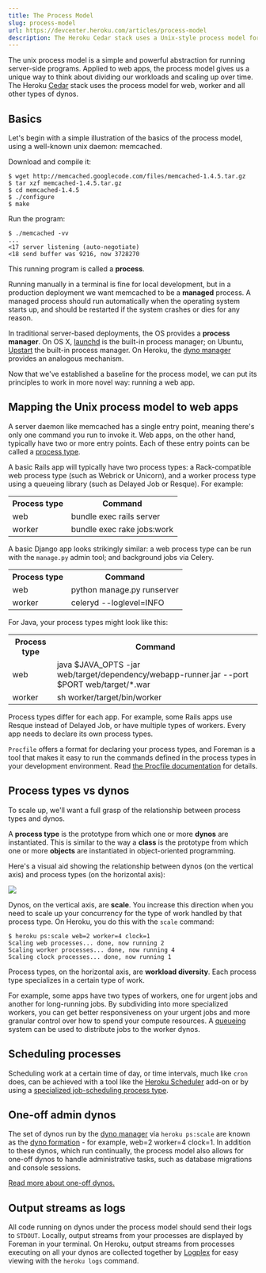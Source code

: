 ```yaml
---
title: The Process Model
slug: process-model
url: https://devcenter.heroku.com/articles/process-model
description: The Heroku Cedar stack uses a Unix-style process model for web, worker and all other types of processes.
---
```


The unix process model is a simple and powerful abstraction for running server-side programs.  Applied to web apps, the process model gives us a unique way to think about dividing our workloads and scaling up over time.  The Heroku [Cedar](cedar) stack uses the process model for web, worker and all other types of dynos.

## Basics

Let's begin with a simple illustration of the basics of the process model, using a well-known unix daemon: memcached.

Download and compile it:

```term
$ wget http://memcached.googlecode.com/files/memcached-1.4.5.tar.gz
$ tar xzf memcached-1.4.5.tar.gz 
$ cd memcached-1.4.5
$ ./configure
$ make
```

Run the program:

```term
$ ./memcached -vv
...
<17 server listening (auto-negotiate)
<18 send buffer was 9216, now 3728270
```

This running program is called a **process**.

Running manually in a terminal is fine for local development, but in a production deployment we want memcached to be a **managed** process.  A managed process should run automatically when the operating system starts up, and should be restarted if the system crashes or dies for any reason.

In traditional server-based deployments, the OS provides a **process manager**.  On OS X, [launchd](http://launchd.macosforge.org/) is the built-in process manager; on Ubuntu, [Upstart](http://upstart.ubuntu.com/) the built-in process manager.  On Heroku, the [dyno manager](dynos#the-dyno-manager) provides an analogous mechanism.

Now that we've established a baseline for the process model, we can put its principles to work in more novel way: running a web app.

## Mapping the Unix process model to web apps

A server daemon like memcached has a single entry point, meaning there's only one command you run to invoke it.  Web apps, on the other hand, typically have two or more entry points.  Each of these entry points can be called a [process type](procfile#declaring-process-types).

A basic Rails app will typically have two process types: a Rack-compatible web process type (such as Webrick or Unicorn), and a worker process type using a queueing library (such as Delayed Job or Resque).  For example:

<table>
  <tr><th>Process type</th><th>Command</th></tr>
  <tr><td>web</td><td>bundle exec rails server</td></tr>
  <tr><td>worker</td><td>bundle exec rake jobs:work</td></tr>
</table>

A basic Django app looks strikingly similar: a web process type can be run with the `manage.py` admin tool; and background jobs via Celery.

<table>
  <tr><th>Process type</th><th>Command</th></tr>
  <tr><td>web</td><td>python manage.py runserver</td></tr>
  <tr><td>worker</td><td>celeryd --loglevel=INFO</td></tr>
</table>

For Java, your process types might look like this:

<table>
  <tr><th>Process type</th><th>Command</th></tr>
  <tr><td>web</td><td>java $JAVA_OPTS -jar web/target/dependency/webapp-runner.jar --port $PORT web/target/*.war</td></tr>
  <tr><td>worker</td><td>sh worker/target/bin/worker</td></tr>
</table>

Process types differ for each app.  For example, some Rails apps use Resque instead of Delayed Job, or have multiple types of workers.  Every app needs to declare its own process types.

`Procfile` offers a format for declaring your process types, and Foreman is a tool that makes it easy to run the commands defined in the process types in your development environment.  Read [the Procfile documentation](procfile) for details.

## Process types vs dynos

To scale up, we'll want a full grasp of the relationship between process types and dynos.

A **process type** is the prototype from which one or more **dynos** are instantiated.  This is similar to the way a **class** is the prototype from which one or more **objects** are instantiated in object-oriented programming.

Here's a visual aid showing the relationship between dynos (on the vertical axis) and process types (on the horizontal axis):

![](https://s3-eu-west-1.amazonaws.com/jon-assettest/dynos.jpg)

Dynos, on the vertical axis, are **scale**.  You increase this direction when you need to scale up your concurrency for the type of work handled by that process type.  On Heroku, you do this with the `scale` command:

```term
$ heroku ps:scale web=2 worker=4 clock=1
Scaling web processes... done, now running 2
Scaling worker processes... done, now running 4
Scaling clock processes... done, now running 1
```

Process types, on the horizontal axis, are **workload diversity**.  Each process type specializes in a certain type of work.

For example, some apps have two types of workers, one for urgent jobs and another for long-running jobs.  By subdividing into more specialized workers, you can get better responsiveness on your urgent jobs and more granular control over how to spend your compute resources.  A [queueing](background-jobs-queueing) system can be used to distribute jobs to the worker dynos.

## Scheduling processes

Scheduling work at a certain time of day, or time intervals, much like `cron` does, can be achieved with a tool like the [Heroku Scheduler](scheduler) add-on or by using a [specialized job-scheduling process type](scheduled-jobs-custom-clock-processes).

## One-off admin dynos

The set of dynos run by the [dyno manager](dynos#the-dyno-manager) via `heroku ps:scale` are known as the [dyno formation](scaling) - for example, web=2 worker=4 clock=1.  In addition to these dynos, which run continually, the process model also allows for one-off dynos to handle administrative tasks, such as database migrations and console sessions.

[Read more about one-off dynos.](one-off-dynos)

## Output streams as logs

All code running on dynos under the process model should send their logs to `STDOUT`.  Locally, output streams from your processes are displayed by Foreman in your terminal.  On Heroku, output streams from processes executing on all your dynos are collected together by [Logplex](logging) for easy viewing with the `heroku logs` command. 